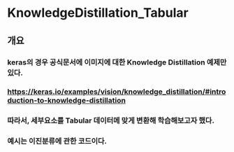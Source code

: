 # KnowledgeDistillation_Tabular

## 개요
### keras의 경우 공식문서에 이미지에 대한  Knowledge Distillation 예제만 있다.
### https://keras.io/examples/vision/knowledge_distillation/#introduction-to-knowledge-distillation
### 따라서,  세부요소를 Tabular 데이터메 맞게 변환해 학습해보고자 했다.
### 예시는 이진분류에 관한 코드이다.
